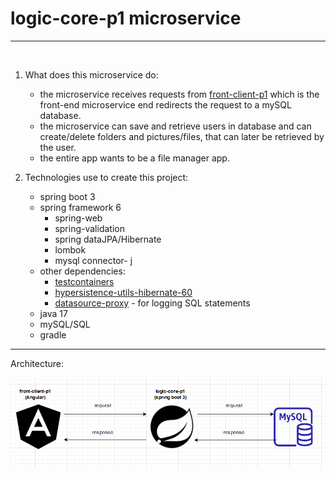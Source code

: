 # logic-core-p1 microservice
<hr>
<br />

1. What does this microservice do:
    - the microservice receives requests from [front-client-p1](https://github.com/SuperGini/front-client-p1) which is the front-end microservice end redirects the request to a mySQL database.
    - the microservice can save and retrieve users in database and can create/delete folders and pictures/files, that can later be retrieved by the user.
    - the entire app wants to be a file manager app.

2. Technologies use to create this project:

   - spring boot 3
   - spring framework 6
      - spring-web
      - spring-validation
      - spring dataJPA/Hibernate
      - lombok
      - mysql connector- j
   - other dependencies:
     - [testcontainers](https://github.com/testcontainers/testcontainers-java)
     - [hypersistence-utils-hibernate-60](https://github.com/vladmihalcea/hypersistence-utils)
     - [datasource-proxy](https://github.com/jdbc-observations/datasource-proxy) - for logging SQL statements
   - java 17
   - mySQL/SQL
   - gradle
<hr>

Architecture:
<br/>

![full-stack.png](full-stack.png)



